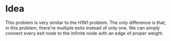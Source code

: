 # Idea

This problem is very similar to the H1N1 problem. The only difference is that, in this problem, there're multiple exits instead of only one. We can simply connect every exit node to the infinite node with an edge of proper weight.
